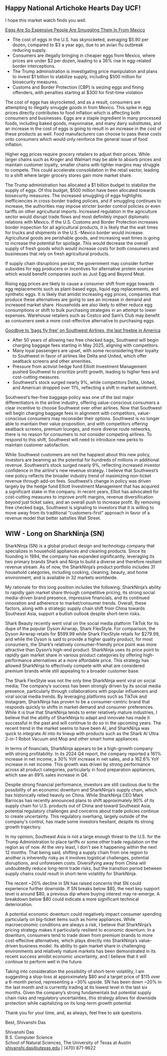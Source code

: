 ## Happy National Artichoke Hearts Day UCF! 

I hope this market watch finds you well. 

[Eggs Are So Expensive People Are Smuggling Them In From Mexico](https://www.wsj.com/articles/mexico-egg-smuggling-prices-940b3163?mod=latest_headlines)
- The cost of eggs in the U.S. has skyrocketed, averaging $5.90 per dozen, compared to $3 a year ago, due to an avian flu outbreak reducing supply.
- Consumers are illegally bringing in cheaper eggs from Mexico, where prices are under $2 per dozen, leading to a 36% rise in egg-related border interceptions.
- The Trump administration is investigating price manipulation and plans to invest $1 billion to stabilize supply, including $500 million for biosecurity measures.
- Customs and Border Protection (CBP) is seizing eggs and fining offenders, with penalties starting at $300 for first-time violation

The cost of eggs has skyrocketed, and as a result, consumers are attempting to illegally smuggle goods in from Mexico. This spike in egg prices directly contributes to food inflation which is affecting both consumers and businesses. Eggs are a staple ingredient in many processed foods, including baked goods, mayonnaise, and many dairy substitutes, and an increase in the cost of eggs is going to result in an increase in the cost of these products as well. Food manufacturers can choose to pass these costs onto consumers which would only reinforce the general issue of food inflation. 

Higher egg prices require grocery retailers to adjust their prices. While larger chains such as Kroger and Walmart may be able to absorb prices and maintain customer loyalty, smaller chains with tighter margins may struggle to compete. This could accelerate consolidation in the retail sector, leading to a shift where larger grocery stores gain more market share. 

The Trump administration has allocated a $1 billion budget to stabilize the supply of eggs. Of this budget, $500 million have been allocated towards biosecurity measures. The increased smuggling of eggs highlights inefficiencies in cross-border trading policies, and if smuggling continues to increase, the authorities may impose stricter border control policies or even tariffs on other agricultural imports. Increased regulation in the agriculture sector would disrupt trade flows and most definitely impact diplomatic relations with Mexico. If the U.S. Customs and Border Protection increases border inspection for all agricultural products, it is likely that the wait times for trucks and shipments in the U.S.-Mexico border would increase. Agricultural goods are perishable goods, and increasing wait times is going to increase the potential for spoilage. This would decrease the overall supply of fresh goods which would increase costs for both consumers and businesses that rely on fresh agricultural products. 

If supply chain disruptions persist, the government may consider further subsidies for egg producers or incentives for alternative protein sources which would benefit companies such as Just Egg and Beyond Meat. 

Rising egg prices are likely to cause a consumer shift from eggs towards egg replacements such as plant-based eggs, liquid egg replacements, and synthetic eggs. It is likely that amidst increasing egg prices, companies that produce these alternatives are going to see an increase in demand and increased market share. Households are also likely to either reduce egg consumptions or shift to bulk purchasing strategies in an attempt to lower expenses. Warehouse retailers such as Costco and Sam’s Club may benefit as consumers seek a more cost-effective alternative to purchasing eggs. 


[Goodbye to ‘bags fly free’ on Southwest Airlines, the last freebie in America](https://www.cnbc.com/2025/03/15/goodbye-free-bags-southwest-airlines.html)
- After 50 years of allowing two free checked bags, Southwest will begin charging baggage fees starting in May 2025, aligning with competitors.
- Many loyal passengers are upset, with some reconsidering their loyalty to Southwest in favor of airlines like Delta and United, which offer seatback screens and other amenities.
- Pressure from activist hedge fund Elliott Investment Management pushed Southwest to prioritize profit growth, leading to higher fees and cost-cutting measures.
- Southwest’s stock surged nearly 9%, while competitors Delta, United, and American dropped over 11%, reflecting a shift in market sentiment.

Southwest’s fee-free baggage policy was one of the last major differentiators in the airline industry, offering value-conscious consumers a clear incentive to choose Southwest over other airlines. Now that Southwest will begin charging baggage fees in alignment with competitors, value-conscious consumers may reconsider their options. Southwest is no longer able to maintain their value proposition, and with competitors offering seatback screens, premium lounges, and more diverse route networks, there is no reason for consumers to not consider competing airlines. To respond to this shift, Southwest will need to introduce new perks to maintain customer satisfaction. 

While Southwest customers are not the happiest about this new policy, investors are beaming as the potential for hundreds of millions in additional revenue. Southwest’s stock surged nearly 9%, reflecting increased investor confidence in the airline's new revenue strategy. I believe that Southwest’s new policy reflects the broader industry trend of maximizing non-ticket revenue through add-on fees. Southwest’s change in policy was driven largely by the hedge fund Elliott Investment Management that has acquired a significant stake in the company. In recent years, Elliot has advocated for cost-cutting measures to improve profit margins, revenue diversification beyond just ticket sales, and an overall push to increase profit. By removing free checked bags, Southwest is signaling to investors that it is willing to move away from its traditional “customers-first” approach in favor of a revenue model that better satisfies Wall Street. 

## WIW - Long on SharkNinja (SN)

 
SharkNinja (SN) is a global product design and technology company that specializes in household appliances and cleaning products. Since its founding in 1994, the company has expanded significantly, leveraging its two primary brands Shark and Ninja to build a diverse and therefore resilient revenue stream. As of now, the SharkNinja’s product portfolio includes 31 household categories, including cooking, cleaning, beauty, and home environment, and is available in 32 markets worldwide. 

My rationale for this long position includes the following: SharkNinja’s ability to rapidly gain market share through competitive pricing, its strong social media-driven brand presence, impressive financials, and its continued innovation and adherence to market/consumer trends. Overall, these factors, along with a strategic supply chain shift from China towards Southeast Asia, support a bullish outlook despite short-term risks. 

Shark Beauty recently went viral on the social media platform TikTok for its dupe of the popular Dyson Airwrap, Shark FlexStyle. For comparison, the Dyson Airwrap retails for $599.99 while Shark FlexStyle retails for $279.99, and while the Dyson is said to provide a higher quality product, for most consumers, the Shark’s relatively consumer-friendly price point was more attractive than Dyson’s high-end product. SharkNinja uses its price point to rapidly gain market share in various product categories by offering high-performance alternatives at a more affordable price. This strategy has allowed SharkNinja to effectively compete with what are considered premium brands while still appealing to a broader customer base. 

The Shark FlexStyle was not the only time SharkNinja went viral on social media; The company’s success has been strongly driven by its social media presence, particularly through collaborations with popular influencers and viral social media trends. By leveraging platforms such as TikTok and Instagram, SharkNinja has proven to be a consumer-centric brand that responds quickly to shifts in market demand and consumer preferences. While it is true that SharkNinja tends to enter relatively mature industries, I believe that the ability of SharkNinja to adapt and innovate has made it successful in the past and will continue to do so in the upcoming years. The recent trend in the market seems to have been AI, and SharkNinja was quick to integrate AI into its lineup with products such as the Shark AI Ultra 2-in-1 Robot Vacuum and Mop and other smart home appliances. 

In terms of financials, SharkNinja appears to be a high-growth company with strong profitability. In its 2024 Q4 report, the company reported a 161% increase in net income, a 30% YoY increase in net sales, and a 162.6% YoY increase in net income. This growth was driven by strong performance across all product categories, particularly in food preparation appliances, which saw an 89% sales increase in Q4.

Despite strong financial performance, investors are still cautious due to the possibility of an economic downturn and SharkNinja’s supply chain, which has historically relied heavily on China. While SharkNinja CEO Mark Barrocas has recently announced plans to shift approximately 90% of its supply chain for U.S. products out of China and toward Southeast Asia, potential regulatory challenges and concerns about trade policies continue to create uncertainty. This regulatory overhang, largely outside of the company's control, has made some investors hesitant, despite its strong growth trajectory. 

In my opinion, Southeast Asia is not a large enough threat to the U.S. for the Trump Administration to place tariffs or some other trade regulation on the region as of now. At the very least, I don’t see it happening within the next 12 months. That being said, shifting a supply chain from one region to another is inherently risky as it involves logistical challenges, potential disruptions, and unforeseen costs. Diversifying away from China will undoubtedly reduce long-term trade risks, but the transition period between supply chains could result in short-term volatility for SharkNinja.  


The recent ~20% decline in SN has raised concerns that SN could experience further downside.  If SN breaks below $85, the next key support level is around $80, a previous dip where buying interest may re-emerge. A breakdown below $80 could indicate a more significant technical deterioration. 

A potential economic downturn could negatively impact consumer spending particularly on big-ticket items such as home appliances. While macroeconomic conditions are always a risk, I believe that SharkNinja’s pricing strategy makes it particularly resilient to economic downturn. In a downturn, consumers tend to trade down from premium brands to more cost-effective alternatives, which plays directly into SharkNinja’s value-driven business model. Its ability to gain market share in challenging environments and relatively mature markets has been demonstrated in its recent success amidst economic uncertainty, and I believe that it will continue to perform well in the future. 

Taking into consideration the possibility of short-term volatility, I am suggesting a stop-loss at approximately $80 and a target price of $115 over a 6-month period, representing a ~30% upside. SN has been down ~20% in the last month and is currently trading at its lowest level in the last six months. Given the company’s strong fundamentals but potential supply chain risks and regulatory uncertainties, this strategy allows for downside protection while capitalizing on its long-term growth potential

Thank you for your time, and, as always, feel free to ask questions. 

Best, 
Shivanshi Das 

Shivanshi Das  
B.S. Computer Science  
School of Natural Sciences, The University of Texas at Austin  
shivanshi.das@utexas.edu | (470) 871-9622
